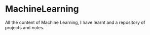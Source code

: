 # MachineLearning
All the content of Machine Learning, I have learnt and a repository of projects and notes.
